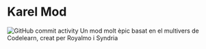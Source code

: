 # Karel Mod

![GitHub commit activity](https://img.shields.io/github/commit-activity/w/royalmo/KarelMod)
Un mod molt èpic basat en el multivers de Codelearn, creat per Royalmo i Syndria
